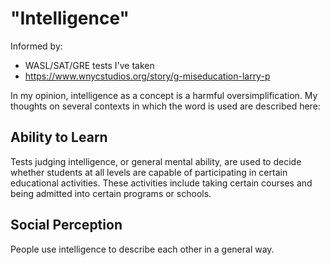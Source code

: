 # "Intelligence"

Informed by:
 - WASL/SAT/GRE tests I've taken
 - https://www.wnycstudios.org/story/g-miseducation-larry-p

In my opinion, intelligence as a concept is a harmful oversimplification.  My
thoughts on several contexts in which the word is used are described here:

## Ability to Learn


Tests judging intelligence, or general mental ability, are used to decide
whether students at all levels are capable of participating in certain
educational activities.
These activities include taking certain courses and being admitted into certain
programs or schools.


## Social Perception

People use intelligence to describe each other in a general way.
